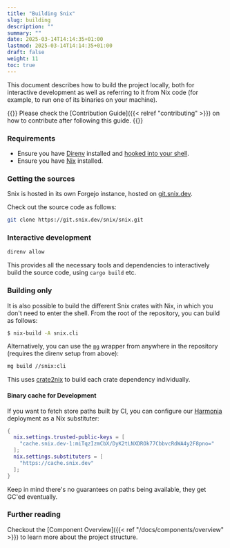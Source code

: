 ```yaml
---
title: "Building Snix"
slug: building
description: ""
summary: ""
date: 2025-03-14T14:14:35+01:00
lastmod: 2025-03-14T14:14:35+01:00
draft: false
weight: 11
toc: true
---
```


This document describes how to build the project locally, both for interactive
development as well as referring to it from Nix code (for example, to run one of
its binaries on your machine).

{{<callout>}}
Please check the [Contribution Guide]({{< relref "contributing" >}}) on how to
contribute after following this guide.
{{</callout>}}

### Requirements
 - Ensure you have [Direnv][] installed and [hooked into your shell][direnv-inst].
 - Ensure you have [Nix][] installed.

### Getting the sources
Snix is hosted in its own Forgejo instance, hosted on [git.snix.dev](https://git.snix.dev/snix/snix).

Check out the source code as follows:

```bash
git clone https://git.snix.dev/snix/snix.git
```

### Interactive development
```bash
direnv allow
```

This provides all the necessary tools and dependencies to interactively build
the source code, using `cargo build` etc.

### Building only

It is also possible to build the different Snix crates with Nix,
in which you don't need to enter the shell.
From the root of the repository, you can build as follows:

```bash
$ nix-build -A snix.cli
```

Alternatively, you can use the [`mg`][mg] wrapper from anywhere in the repository (requires the direnv setup from above):

```bash
mg build //snix:cli
```

This uses [crate2nix][] to build each crate dependency individually.

#### Binary cache for Development

If you want to fetch store paths built by CI, you can configure our
[Harmonia](https://github.com/nix-community/harmonia) deployment as a Nix substituter:

```nix
{
  nix.settings.trusted-public-keys = [
    "cache.snix.dev-1:miTqzIzmCbX/DyK2tLNXDROk77CbbvcRdWA4y2F8pno="
  ];
  nix.settings.substituters = [
    "https://cache.snix.dev"
  ];
}
```

Keep in mind there's no guarantees on paths being available, they get GC'ed
eventually.


### Further reading
Checkout the [Component Overview]({{< ref "/docs/components/overview" >}})
to learn more about the project structure.


[Direnv]: https://direnv.net
[direnv-inst]: https://direnv.net/docs/installation.html
[Nix]: https://nixos.org/nix/
[mg]: https://git.snix.dev/snix/snix/src/branch/canon/tools/magrathea
[crate2nix]: https://github.com/nix-community/crate2nix/
